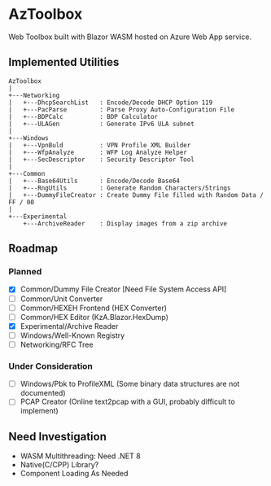 # AzToolbox

Web Toolbox built with Blazor WASM hosted on Azure Web App service.

## Implemented Utilities

```
AzToolbox
|
+---Networking
|   +---DhcpSearchList   : Encode/Decode DHCP Option 119
|   +---PacParse         : Parse Proxy Auto-Configuration File
|   +---BDPCalc          : BDP Calculator
|   +---ULAGen           : Generate IPv6 ULA subnet
|
+---Windows
|   +---VpnBuld          : VPN Profile XML Builder
|   +---WfpAnalyze       : WFP Log Analyze Helper
|   +---SecDescriptor    : Security Descriptor Tool
|
+---Common
|   +---Base64Utils      : Encode/Decode Base64
|   +---RngUtils         : Generate Random Characters/Strings
|   +---DummyFileCreator : Create Dummy File filled with Random Data / FF / 00
|
+---Experimental
    +---ArchiveReader    : Display images from a zip archive
```

## Roadmap

### Planned

- [x] Common/Dummy File Creator [Need File System Access API]
- [ ] Common/Unit Converter
- [ ] Common/HEXEH Frontend (HEX Converter)
- [ ] Common/HEX Editor (KzA.Blazor.HexDump)
- [x] Experimental/Archive Reader
- [ ] Windows/Well-Known Registry
- [ ] Networking/RFC Tree

### Under Consideration

- [ ] Windows/Pbk to ProfileXML (Some binary data structures are not documented)
- [ ] PCAP Creator (Online text2pcap with a GUI, probably difficult to implement)

## Need Investigation

- WASM Multithreading: Need .NET 8
- Native(C/CPP) Library?
- Component Loading As Needed